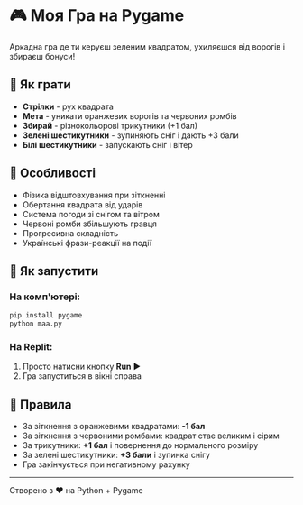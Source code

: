 # 🎮 Моя Гра на Pygame

Аркадна гра де ти керуєш зеленим квадратом, ухиляєшся від ворогів і збираєш бонуси!

## 🎯 Як грати

- **Стрілки** - рух квадрата
- **Мета** - уникати оранжевих ворогів та червоних ромбів
- **Збирай** - різнокольорові трикутники (+1 бал)
- **Зелені шестикутники** - зупиняють сніг і дають +3 бали
- **Білі шестикутники** - запускають сніг і вітер

## 🌟 Особливості

- Фізика відштовхування при зіткненні
- Обертання квадрата від ударів
- Система погоди зі снігом та вітром
- Червоні ромби збільшують гравця
- Прогресивна складність
- Українські фрази-реакції на події

## 🚀 Як запустити

### На комп'ютері:
```bash
pip install pygame
python maa.py
```

### На Replit:
1. Просто натисни кнопку **Run** ▶️
2. Гра запуститься в вікні справа

## 🎲 Правила

- За зіткнення з оранжевими квадратами: **-1 бал**
- За зіткнення з червоними ромбами: квадрат стає великим і сірим
- За трикутники: **+1 бал** і повернення до нормального розміру
- За зелені шестикутники: **+3 бали** і зупинка снігу
- Гра закінчується при негативному рахунку

---

Створено з ❤️ на Python + Pygame
